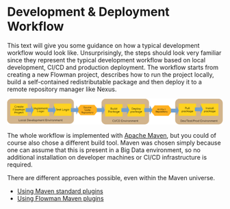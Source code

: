 # Development & Deployment Workflow

This text will give you some guidance on how a typical development workflow would look like. Unsurprisingly, the steps
should look very familiar since they represent the typical development workflow based on local development, CI/CD and
production deployment. The workflow starts from creating
a new Flowman project, describes how to run the project locally, build a self-contained redistributable package
and then deploy it to a remote repository manager like Nexus.

![Flowman Development Workflow](../images/flowman-workflow.png)

The whole workflow is implemented with [Apache Maven](https://maven.apache.org/), but you could of course also chose a 
different build tool. Maven was chosen simply because one can assume that this is present in a Big Data environment, so 
no additional installation on developer machines or CI/CD infrastructure is required.

There are different approaches possible, even within the Maven universe. 

* [Using Maven standard plugins](maven-classic.md)
* [Using Flowman Maven plugins](maven-plugin.md)
